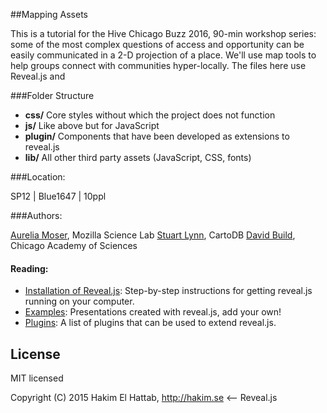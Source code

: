 ##Mapping Assets


This is a tutorial for the Hive Chicago Buzz 2016, 90-min workshop series: some of the most complex questions of access and opportunity can be easily communicated in a 2-D projection of a place. We'll use map tools to help groups connect with communities hyper-locally. The files here use Reveal.js and

###Folder Structure
- **css/** Core styles without which the project does not function
- **js/** Like above but for JavaScript
- **plugin/** Components that have been developed as extensions to reveal.js
- **lib/** All other third party assets (JavaScript, CSS, fonts)


###Location:

SP12 | Blue1647 | 10ppl

###Authors:

[Aurelia Moser](https://twitter.com/auremoser), Mozilla Science Lab
[Stuart Lynn](https://twitter.com/stuart_lynn), CartoDB
[David Build](https://twitter.com/dbild), Chicago Academy of Sciences


#### Reading:
- [Installation of Reveal.js](#installation): Step-by-step instructions for getting reveal.js running on your computer.
- [Examples](https://github.com/hakimel/reveal.js/wiki/Example-Presentations): Presentations created with reveal.js, add your own!
- [Plugins](https://github.com/hakimel/reveal.js/wiki/Plugins,-Tools-and-Hardware): A list of plugins that can be used to extend reveal.js.


## License

MIT licensed

Copyright (C) 2015 Hakim El Hattab, http://hakim.se <-- Reveal.js

